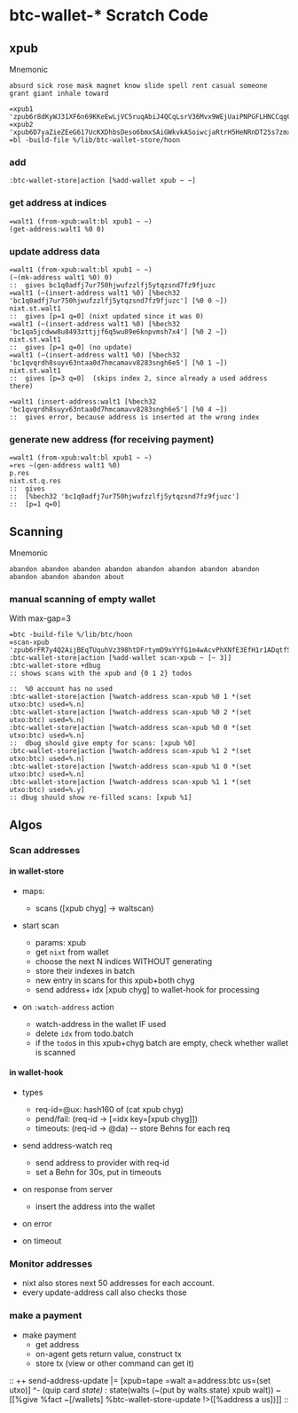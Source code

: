 # btc-wallet-* Scratch Code

## xpub
Mnemonic
```
absurd sick rose mask magnet know slide spell rent casual someone grant giant inhale toward
```

```
=xpub1 'zpub6r8dKyWJ31XF6n69KKeEwLjVC5ruqAbiJ4QCqLsrV36Mvx9WEjUaiPNPGFLHNCCqgCdy6iZC8ZgHsm6a1AUTVBMVbKGemNcWFcwBGSjJKbD'
=xpub2 'xpub6D7yaZieZEeG617UcKXDhbsDeso6bmxSAiGWkvkASoiwcjaRtrH5HeNRnDT25s7zmxYzj6MtFe32dVqcf9YcBKKgn9THHjwn2uSjkvobK4e'
=bl -build-file %/lib/btc-wallet-store/hoon
```

### add
```
:btc-wallet-store|action [%add-wallet xpub ~ ~]
```

### get address at indices
```
=walt1 (from-xpub:walt:bl xpub1 ~ ~)
(get-address:walt1 %0 0)
```

### update address data
```
=walt1 (from-xpub:walt:bl xpub1 ~ ~)
(~(mk-address walt1 %0) 0)
::  gives bc1q0adfj7ur750hjwufzzlfj5ytqzsnd7fz9fjuzc
=walt1 (~(insert-address walt1 %0) [%bech32 'bc1q0adfj7ur750hjwufzzlfj5ytqzsnd7fz9fjuzc'] [%0 0 ~])
nixt.st.walt1
::  gives [p=1 q=0] (nixt updated since it was 0)
=walt1 (~(insert-address walt1 %0) [%bech32 'bc1qa5jcdww8u8493zttjjf6q5wu89e6knpvmsh7x4'] [%0 2 ~])
nixt.st.walt1
::  gives [p=1 q=0] (no update)
=walt1 (~(insert-address walt1 %0) [%bech32 'bc1qvqrdh8suyv63ntaa0d7hmcamavv8283sngh6e5'] [%0 1 ~])
nixt.st.walt1
::  gives [p=3 q=0]  (skips index 2, since already a used address there)

=walt1 (insert-address:walt1 [%bech32 'bc1qvqrdh8suyv63ntaa0d7hmcamavv8283sngh6e5'] [%0 4 ~])
::  gives error, because address is inserted at the wrong index
```

### generate new address (for receiving payment)
```
=walt1 (from-xpub:walt:bl xpub1 ~ ~)
=res ~(gen-address walt1 %0)
p.res
nixt.st.q.res
::  gives 
::  [%bech32 'bc1q0adfj7ur750hjwufzzlfj5ytqzsnd7fz9fjuzc']
::  [p=1 q=0]
```

## Scanning
Mnemonic
```
abandon abandon abandon abandon abandon abandon abandon abandon abandon abandon abandon about
```

### manual scanning of empty wallet
With max-gap=3
```
=btc -build-file %/lib/btc/hoon
=scan-xpub 'zpub6rFR7y4Q2AijBEqTUquhVz398htDFrtymD9xYYfG1m4wAcvPhXNfE3EfH1r1ADqtfSdVCToUG868RvUUkgDKf31mGDtKsAYz2oz2AGutZYs'
:btc-wallet-store|action [%add-wallet scan-xpub ~ [~ 3]]
:btc-wallet-store +dbug
:: shows scans with the xpub and {0 1 2} todos

::  %0 account has no used
:btc-wallet-store|action [%watch-address scan-xpub %0 1 *(set utxo:btc) used=%.n]
:btc-wallet-store|action [%watch-address scan-xpub %0 2 *(set utxo:btc) used=%.n]
:btc-wallet-store|action [%watch-address scan-xpub %0 0 *(set utxo:btc) used=%.n]
::  dbug should give empty for scans: [xpub %0]
:btc-wallet-store|action [%watch-address scan-xpub %1 2 *(set utxo:btc) used=%.n]
:btc-wallet-store|action [%watch-address scan-xpub %1 0 *(set utxo:btc) used=%.n]
:btc-wallet-store|action [%watch-address scan-xpub %1 1 *(set utxo:btc) used=%.y]
:: dbug should show re-filled scans: [xpub %1]
```

## Algos

### Scan addresses
#### in wallet-store
* maps:
  - scans ([xpub chyg] -> waltscan)
  
* start scan
  - params: xpub
  - get `nixt` from wallet
  - choose the next N indices WITHOUT generating
  - store their indexes in batch
  - new entry in scans for this xpub+both chyg
  - send address+ idx [xpub chyg] to wallet-hook for processing
  
* on `:watch-address` action
  - watch-address in the wallet IF used
  - delete `idx` from todo.batch
  - if the `todo`s in this xpub+chyg batch are empty, check whether wallet is scanned

#### in wallet-hook
* types
  - req-id=@ux: hash160 of (cat xpub chyg)
  - pend/fail: (req-id -> [=idx key=[xpub chyg]])
  - timeouts: (req-id -> @da) -- store Behns for each req

* send address-watch req
  - send address to provider with req-id
  - set a Behn for 30s, put in timeouts

* on response from server
  - insert the address into the wallet
  
* on error

* on timeout

### Monitor addresses
- nixt also stores next 50 addresses for each account.
- every update-address call also checks those

### make a payment
* make payment
  - get address
  - on-agent gets return value, construct tx
  - store tx (view or other command can get it)

::
++  send-address-update
  |=  [xpub=tape =walt a=address:btc us=(set utxo)]
  ^-  (quip card _state)
  :_  state(walts (~(put by walts.state) xpub walt))
  ~[[%give %fact ~[/wallets] %btc-wallet-store-update !>([%address a us])]]
::
